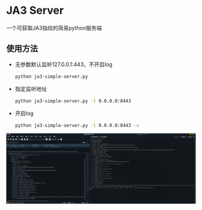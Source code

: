 # JA3 Server
一个可获取JA3指纹的简易python服务端

## 使用方法

- 无参数默认监听127.0.0.1:443，不开启log

  ```sh
  python ja3-simple-server.py
  ```

- 指定监听地址

  ```sh
  python ja3-simple-server.py -l 0.0.0.0:8443
  ```

- 开启log

  ```sh
  python ja3-simple-server.py -l 0.0.0.0:8443 -v
  ```

 

![curl测试截图](example.png)

